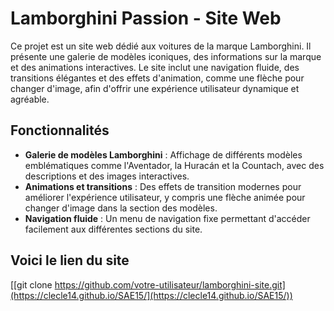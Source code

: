 # Lamborghini Passion - Site Web

Ce projet est un site web dédié aux voitures de la marque Lamborghini. Il présente une galerie de modèles iconiques, des informations sur la marque et des animations interactives. Le site inclut une navigation fluide, des transitions élégantes et des effets d'animation, comme une flèche pour changer d'image, afin d'offrir une expérience utilisateur dynamique et agréable.

## Fonctionnalités

- **Galerie de modèles Lamborghini** : Affichage de différents modèles emblématiques comme l'Aventador, la Huracán et la Countach, avec des descriptions et des images interactives.
- **Animations et transitions** : Des effets de transition modernes pour améliorer l'expérience utilisateur, y compris une flèche animée pour changer d'image dans la section des modèles.
- **Navigation fluide** : Un menu de navigation fixe permettant d'accéder facilement aux différentes sections du site.


## Voici le lien du site
   [[git clone https://github.com/votre-utilisateur/lamborghini-site.git](https://clecle14.github.io/SAE15/](https://clecle14.github.io/SAE15/))
